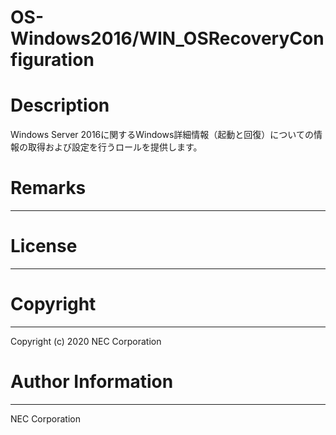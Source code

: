OS-Windows2016/WIN_OSRecoveryConfiguration
=======================================================
# Description
Windows Server 2016に関するWindows詳細情報（起動と回復）についての情報の取得および設定を行うロールを提供します。

# Remarks
-------

# License
-------

# Copyright
---------
Copyright (c) 2020 NEC Corporation

# Author Information
------------------
NEC Corporation

